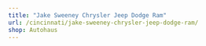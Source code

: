 ```yaml
---
title: "Jake Sweeney Chrysler Jeep Dodge Ram"
url: /cincinnati/jake-sweeney-chrysler-jeep-dodge-ram/
shop: Autohaus
---
```

